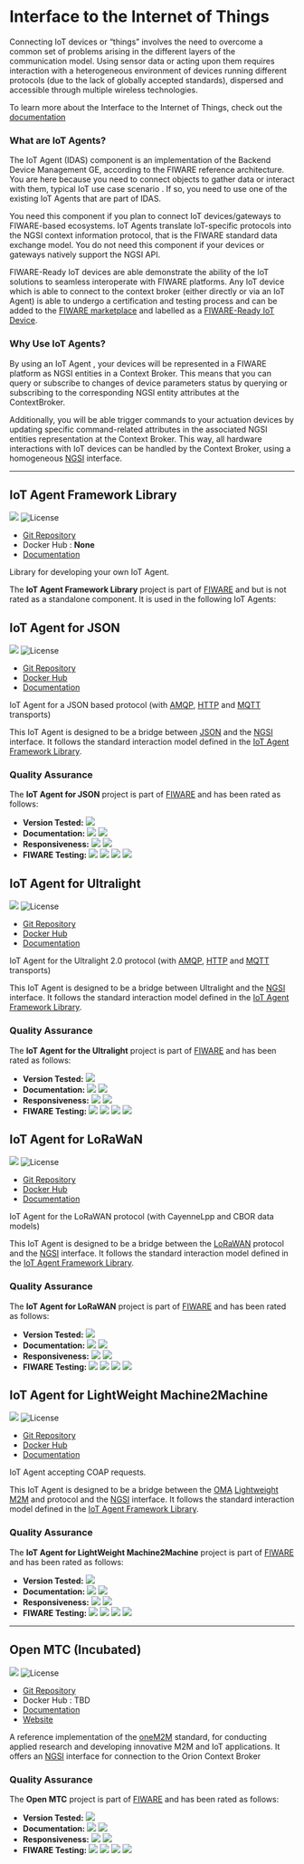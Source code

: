 # Interface to the Internet of Things

Connecting IoT devices or “things” involves the need to overcome a common set of problems arising in the different layers of the communication model. Using sensor data or acting upon them requires interaction with a heterogeneous environment of devices running different protocols (due to the lack of globally accepted standards), dispersed and accessible through multiple wireless technologies.

To learn more about the Interface to the Internet of Things, check out the [documentation](https://fiwaretourguide.readthedocs.io/en/latest/iot-agents/introduction/)

### What are IoT Agents?

The IoT Agent (IDAS) component is an implementation of the Backend Device Management GE, according to the FIWARE reference architecture. You are here because you need to connect objects to gather data or interact with them, typical IoT use case scenario . If so, you need to use one of the existing IoT Agents that are part of IDAS.

You need this component if you plan to connect IoT devices/gateways to FIWARE-based ecosystems. IoT Agents translate IoT-specific protocols into the NGSI context information protocol, that is the FIWARE standard data exchange model. You do not need this component if your devices or gateways natively support the NGSI API.

FIWARE-Ready IoT devices are able demonstrate the ability of the IoT solutions
to seamless interoperate with FIWARE platforms. Any IoT device which is able to connect to the context broker (either directly or via an IoT Agent) is able to undergo a certification and testing process and can be added to the [FIWARE marketplace](https://marketplace.fiware.org/) and labelled as a [FIWARE-Ready IoT Device](http://marketplace.fiware.org/pages/how-to-devices). 

### Why Use IoT Agents?

By using an IoT Agent , your devices will be represented in a FIWARE platform
as NGSI entities in a Context Broker. This means that you can query or
subscribe to changes of device parameters status by querying or subscribing to the corresponding NGSI entity attributes at the ContextBroker.

Additionally, you will be able trigger commands to your actuation devices by updating specific command-related attributes in the associated NGSI entities representation at the Context Broker. This way, all hardware interactions with IoT devices can be handled by the Context Broker, using a homogeneous [NGSI](https://swagger.lab.fiware.org/?url=https://raw.githubusercontent.com/Fiware/specifications/master/OpenAPI/ngsiv2/ngsiv2-openapi.json) interface.


---

## IoT Agent Framework Library

[![](https://nexus.lab.fiware.org/repository/raw/public/badges/chapters/iot-agents.svg)](https://www.fiware.org/developers/catalogue/)
![License](https://img.shields.io/github/license/telefonicaid/iotagent-node-lib.svg)

* [Git Repository](https://github.com/telefonicaid/iotagent-node-lib)
*  Docker Hub : **None**
* [Documentation](https://iotagent-node-lib.rtfd.io)

Library for developing your own IoT Agent.

The **IoT Agent Framework Library** project is part of [FIWARE](http://fiware.org/) and but is not rated as a standalone component. It is used in the following IoT Agents:

## IoT Agent for JSON

[![](https://nexus.lab.fiware.org/repository/raw/public/badges/chapters/iot-agents.svg)](https://www.fiware.org/developers/catalogue/)
![License](https://img.shields.io/github/license/telefonicaid/iotagent-json.svg)

* [Git Repository](https://github.com/telefonicaid/iotagent-json)
* [Docker Hub](https://hub.docker.com/r/fiware/iotagent-json/)
* [Documentation](https://fiware-iotagent-json.rtfd.io)

IoT Agent for a JSON based protocol (with [AMQP](https://www.amqp.org/), [HTTP](https://www.w3.org/Protocols/) and [MQTT](https://mqtt.org/) transports)

This IoT Agent is designed to be a bridge between [JSON](https://json.org/) and the [NGSI](https://swagger.lab.fiware.org/?url=https://raw.githubusercontent.com/Fiware/specifications/master/OpenAPI/ngsiv2/ngsiv2-openapi.json) interface. It follows the standard interaction model defined in the [IoT Agent Framework Library](https://iotagent-node-lib.rtfd.io).

###  Quality Assurance

The **IoT Agent for JSON** project is part of [FIWARE](http://fiware.org/) and has been rated as follows:

* **Version Tested:** ![ ](https://img.shields.io/badge/dynamic/json.svg?label=Version&url=https://fiware.github.io/catalogue/json/iotagent_json.json&query=$.version&colorB=blue)
* **Documentation:** ![ ](https://img.shields.io/badge/dynamic/json.svg?label=Completeness&url=https://fiware.github.io/catalogue/json/iotagent_json.json&query=$.docCompleteness&colorB=blue) ![ ](https://img.shields.io/badge/dynamic/json.svg?label=Usability&url=https://fiware.github.io/catalogue/json/iotagent_json.json&query=$.docSoundness&colorB=blue)
* **Responsiveness:** ![ ](https://img.shields.io/badge/dynamic/json.svg?label=Time%20to%20Respond&url=https://fiware.github.io/catalogue/json/iotagent_json.json&query=$.timeToCharge&colorB=blue) ![ ](https://img.shields.io/badge/dynamic/json.svg?label=Time%20to%20Fix&url=https://fiware.github.io/catalogue/json/iotagent_json.json&query=$.timeToFix&colorB=blue)
* **FIWARE Testing:** ![ ](https://img.shields.io/badge/dynamic/json.svg?label=Tests%20Passed&url=https://fiware.github.io/catalogue/json/iotagent_json.json&query=$.failureRate&colorB=blue)
![ ](https://img.shields.io/badge/dynamic/json.svg?label=Scalability&url=https://fiware.github.io/catalogue/json/iotagent_json.json&query=$.scalability&colorB=blue)
![ ](https://img.shields.io/badge/dynamic/json.svg?label=Performance&url=https://fiware.github.io/catalogue/json/iotagent_json.json&query=$.performance&colorB=blue)
![ ](https://img.shields.io/badge/dynamic/json.svg?label=Stability&url=https://fiware.github.io/catalogue/json/iotagent_json.json&query=$.stability&colorB=blue)


## IoT Agent for Ultralight

[![](https://nexus.lab.fiware.org/repository/raw/public/badges/chapters/iot-agents.svg)](https://www.fiware.org/developers/catalogue/)
![License](https://img.shields.io/github/license/telefonicaid/iotagent-ul.svg)

* [Git Repository](https://github.com/telefonicaid/iotagent-ul)
* [Docker Hub](https://hub.docker.com/r/fiware/iotagent-ul/)
* [Documentation](https://fiware-iotagent-ul.rtfd.io)

IoT Agent for the Ultralight 2.0 protocol (with [AMQP](https://www.amqp.org/), [HTTP](https://www.w3.org/Protocols/) and [MQTT](https://mqtt.org/) transports)

This IoT Agent is designed to be a bridge between Ultralight and the [NGSI](https://swagger.lab.fiware.org/?url=https://raw.githubusercontent.com/Fiware/specifications/master/OpenAPI/ngsiv2/ngsiv2-openapi.json) interface. It follows the standard interaction model defined in the [IoT Agent Framework Library](https://iotagent-node-lib.rtfd.io).

###  Quality Assurance

The **IoT Agent for the Ultralight** project is part of [FIWARE](http://fiware.org/) and has been rated as follows:

* **Version Tested:** ![ ](https://img.shields.io/badge/dynamic/json.svg?label=Version&url=https://fiware.github.io/catalogue/json/iotagent_ul.json&query=$.version&colorB=blue)
* **Documentation:** ![ ](https://img.shields.io/badge/dynamic/json.svg?label=Completeness&url=https://fiware.github.io/catalogue/json/iotagent_ul.json&query=$.docCompleteness&colorB=blue) ![ ](https://img.shields.io/badge/dynamic/json.svg?label=Usability&url=https://fiware.github.io/catalogue/json/iotagent_ul.json&query=$.docSoundness&colorB=blue)
* **Responsiveness:** ![ ](https://img.shields.io/badge/dynamic/json.svg?label=Time%20to%20Respond&url=https://fiware.github.io/catalogue/json/iotagent_ul.json&query=$.timeToCharge&colorB=blue) ![ ](https://img.shields.io/badge/dynamic/json.svg?label=Time%20to%20Fix&url=https://fiware.github.io/catalogue/json/iotagent_ul.json&query=$.timeToFix&colorB=blue)
* **FIWARE Testing:** ![ ](https://img.shields.io/badge/dynamic/json.svg?label=Tests%20Passed&url=https://fiware.github.io/catalogue/json/iotagent_ul.json&query=$.failureRate&colorB=blue)
![ ](https://img.shields.io/badge/dynamic/json.svg?label=Scalability&url=https://fiware.github.io/catalogue/json/iotagent_ul.json&query=$.scalability&colorB=blue)
![ ](https://img.shields.io/badge/dynamic/json.svg?label=Performance&url=https://fiware.github.io/catalogue/json/iotagent_ul.json&query=$.performance&colorB=blue)
![ ](https://img.shields.io/badge/dynamic/json.svg?label=Stability&url=https://fiware.github.io/catalogue/json/iotagent_ul.json&query=$.stability&colorB=blue)

## IoT Agent for LoRaWaN

[![](https://nexus.lab.fiware.org/repository/raw/public/badges/chapters/iot-agents.svg)](https://www.fiware.org/developers/catalogue/)
![License](https://img.shields.io/github/license/Atos-Research-and-Innovation/IoTagent-LoRaWAN.svg)

* [Git Repository](https://github.com/Atos-Research-and-Innovation/IoTagent-LoRaWAN)
* [Docker Hub](https://hub.docker.com/r/fiware/iotagent-lorawan/)
* [Documentation](https://fiware-lorawan.rtfd.io)

IoT Agent for the LoRaWAN protocol (with CayenneLpp and CBOR data models)

This IoT Agent is designed to be a bridge between the [LoRaWAN](https://lora-alliance.org/about-lorawan) protocol and the [NGSI](https://swagger.lab.fiware.org/?url=https://raw.githubusercontent.com/Fiware/specifications/master/OpenAPI/ngsiv2/ngsiv2-openapi.json) interface. It follows the standard interaction model defined in the [IoT Agent Framework Library](https://iotagent-node-lib.rtfd.io).

###  Quality Assurance

The **IoT Agent for LoRaWAN** project is part of [FIWARE](http://fiware.org/) and has been rated as follows:

* **Version Tested:** ![ ](https://img.shields.io/badge/dynamic/json.svg?label=Version&url=https://fiware.github.io/catalogue/json/iotagent_LoRa.json&query=$.version&colorB=blue)
* **Documentation:** ![ ](https://img.shields.io/badge/dynamic/json.svg?label=Completeness&url=https://fiware.github.io/catalogue/json/iotagent_LoRa.json&query=$.docCompleteness&colorB=blue) ![ ](https://img.shields.io/badge/dynamic/json.svg?label=Usability&url=https://fiware.github.io/catalogue/json/iotagent_LoRa.json&query=$.docSoundness&colorB=blue)
* **Responsiveness:** ![ ](https://img.shields.io/badge/dynamic/json.svg?label=Time%20to%20Respond&url=https://fiware.github.io/catalogue/json/iotagent_LoRa.json&query=$.timeToCharge&colorB=blue) ![ ](https://img.shields.io/badge/dynamic/json.svg?label=Time%20to%20Fix&url=https://fiware.github.io/catalogue/json/iotagent_LoRa.json&query=$.timeToFix&colorB=blue)
* **FIWARE Testing:** ![ ](https://img.shields.io/badge/dynamic/json.svg?label=Tests%20Passed&url=https://fiware.github.io/catalogue/json/iotagent_LoRa.json&query=$.failureRate&colorB=blue)
![ ](https://img.shields.io/badge/dynamic/json.svg?label=Scalability&url=https://fiware.github.io/catalogue/json/iotagent_LoRa.json&query=$.scalability&colorB=blue)
![ ](https://img.shields.io/badge/dynamic/json.svg?label=Performance&url=https://fiware.github.io/catalogue/json/iotagent_LoRa.json&query=$.performance&colorB=blue)
![ ](https://img.shields.io/badge/dynamic/json.svg?label=Stability&url=https://fiware.github.io/catalogue/json/iotagent_LoRa.json&query=$.stability&colorB=blue)

## IoT Agent for LightWeight Machine2Machine

[![](https://nexus.lab.fiware.org/repository/raw/public/badges/chapters/iot-agents.svg)](https://www.fiware.org/developers/catalogue/)
![License](https://img.shields.io/github/license/telefonicaid/lightweightm2m-iotagent.svg)

* [Git Repository](https://github.com/telefonicaid/lightweightm2m-iotagent)
* [Docker Hub](https://hub.docker.com/r/fiware/lightweightm2m-iotagent/)
* [Documentation](https://fiware-iotagent-lwm2m.rtfd.io)

IoT Agent accepting COAP requests.

This IoT Agent is designed to be a bridge between the [OMA](https://www.omaspecworks.org/)
[Lightweight M2M](https://www.omaspecworks.org/what-is-oma-specworks/iot/lightweight-m2m-lwm2m/)
and protocol and the [NGSI](https://swagger.lab.fiware.org/?url=https://raw.githubusercontent.com/Fiware/specifications/master/OpenAPI/ngsiv2/ngsiv2-openapi.json) interface. It follows the standard interaction model defined in the [IoT Agent Framework Library](https://iotagent-node-lib.rtfd.io).

###  Quality Assurance

The **IoT Agent for LightWeight Machine2Machine** project is part of [FIWARE](http://fiware.org/) and has been rated as follows:

* **Version Tested:** ![ ](https://img.shields.io/badge/dynamic/json.svg?label=Version&url=https://fiware.github.io/catalogue/json/iotagent_LWM2M.json&query=$.version&colorB=blue)
* **Documentation:** ![ ](https://img.shields.io/badge/dynamic/json.svg?label=Completeness&url=https://fiware.github.io/catalogue/json/iotagent_LWM2M.json&query=$.docCompleteness&colorB=blue) ![ ](https://img.shields.io/badge/dynamic/json.svg?label=Usability&url=https://fiware.github.io/catalogue/json/iotagent_LWM2M.json&query=$.docSoundness&colorB=blue)
* **Responsiveness:** ![ ](https://img.shields.io/badge/dynamic/json.svg?label=Time%20to%20Respond&url=https://fiware.github.io/catalogue/json/iotagent_LWM2M.json&query=$.timeToCharge&colorB=blue) ![ ](https://img.shields.io/badge/dynamic/json.svg?label=Time%20to%20Fix&url=https://fiware.github.io/catalogue/json/iotagent_LWM2M.json&query=$.timeToFix&colorB=blue)
* **FIWARE Testing:** ![ ](https://img.shields.io/badge/dynamic/json.svg?label=Tests%20Passed&url=https://fiware.github.io/catalogue/json/iotagent_LWM2M.json&query=$.failureRate&colorB=blue)
![ ](https://img.shields.io/badge/dynamic/json.svg?label=Scalability&url=https://fiware.github.io/catalogue/json/iotagent_LWM2M.json&query=$.scalability&colorB=blue)
![ ](https://img.shields.io/badge/dynamic/json.svg?label=Performance&url=https://fiware.github.io/catalogue/json/iotagent_LWM2M.json&query=$.performance&colorB=blue)
![ ](https://img.shields.io/badge/dynamic/json.svg?label=Stability&url=https://fiware.github.io/catalogue/json/iotagent_LWM2M.json&query=$.stability&colorB=blue)

---

## Open MTC (Incubated)

[![](https://nexus.lab.fiware.org/repository/raw/public/badges/chapters/iot-agents.svg)](https://www.fiware.org/developers/catalogue/)
![License](https://img.shields.io/github/license/OpenMTC/OpenMTC.svg)

* [Git Repository](https://github.com/OpenMTC/OpenMTC)
* Docker Hub : TBD
* [Documentation](http://www.openmtc.org/doc.html)
* [Website](https://www.openmtc.org/)

A reference implementation of the [oneM2M](http://www.onem2m.org/) standard, for conducting applied research and developing innovative M2M and IoT applications. It offers an [NGSI](https://swagger.lab.fiware.org/?url=https://raw.githubusercontent.com/Fiware/specifications/master/OpenAPI/ngsiv2/ngsiv2-openapi.json) interface for connection to the Orion Context Broker

###  Quality Assurance

The **Open MTC** project is part of [FIWARE](http://fiware.org/) and has been rated as follows:

* **Version Tested:** ![ ](https://img.shields.io/badge/dynamic/json.svg?label=Version&url=https://fiware.github.io/catalogue/json/open_mtc.json&query=$.version&colorB=blue)
* **Documentation:** ![ ](https://img.shields.io/badge/dynamic/json.svg?label=Completeness&url=https://fiware.github.io/catalogue/json/open_mtc.json&query=$.docCompleteness&colorB=blue) ![ ](https://img.shields.io/badge/dynamic/json.svg?label=Usability&url=https://fiware.github.io/catalogue/json/open_mtc.json&query=$.docSoundness&colorB=blue)
* **Responsiveness:** ![ ](https://img.shields.io/badge/dynamic/json.svg?label=Time%20to%20Respond&url=https://fiware.github.io/catalogue/json/open_mtc.json&query=$.timeToCharge&colorB=blue) ![ ](https://img.shields.io/badge/dynamic/json.svg?label=Time%20to%20Fix&url=https://fiware.github.io/catalogue/json/open_mtc.json&query=$.timeToFix&colorB=blue)
* **FIWARE Testing:** ![ ](https://img.shields.io/badge/dynamic/json.svg?label=Tests%20Passed&url=https://fiware.github.io/catalogue/json/open_mtc.json&query=$.failureRate&colorB=blue)
![ ](https://img.shields.io/badge/dynamic/json.svg?label=Scalability&url=https://fiware.github.io/catalogue/json/open_mtc.json&query=$.scalability&colorB=blue)
![ ](https://img.shields.io/badge/dynamic/json.svg?label=Performance&url=https://fiware.github.io/catalogue/json/open_mtc.json&query=$.performance&colorB=blue)
![ ](https://img.shields.io/badge/dynamic/json.svg?label=Stability&url=https://fiware.github.io/catalogue/json/open_mtc.json&query=$.stability&colorB=blue)

